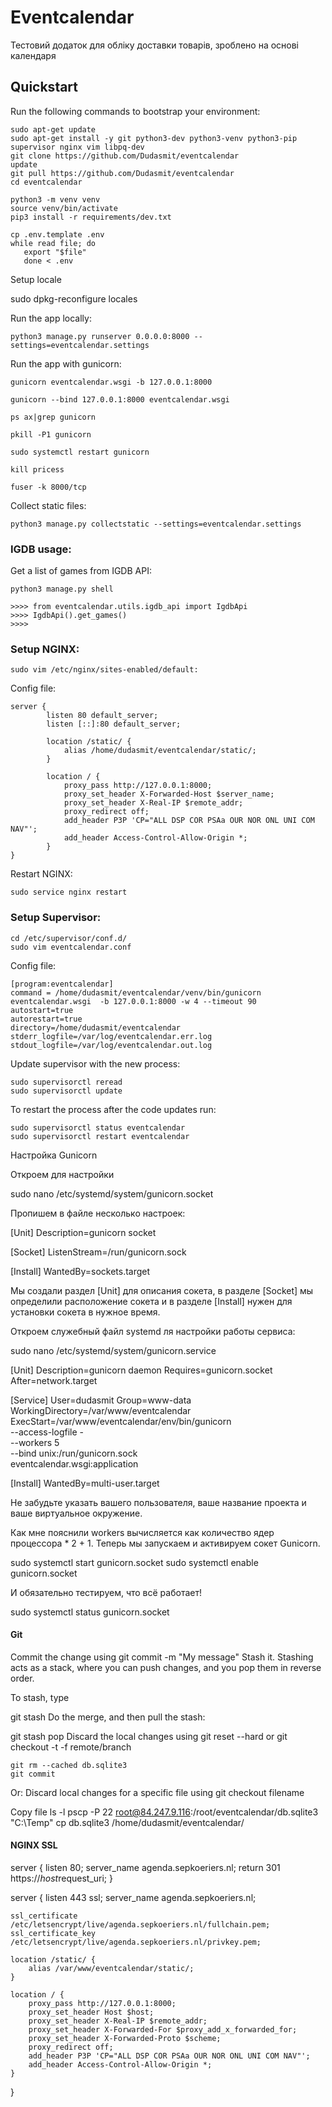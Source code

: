 # Eventcalendar

Тестовий додаток для обліку доставки товарів, зроблено на основі календаря


## Quickstart

Run the following commands to bootstrap your environment:
    
    sudo apt-get update
    sudo apt-get install -y git python3-dev python3-venv python3-pip supervisor nginx vim libpq-dev
    git clone https://github.com/Dudasmit/eventcalendar
    update
    git pull https://github.com/Dudasmit/eventcalendar
    cd eventcalendar
      
    python3 -m venv venv   
    source venv/bin/activate
    pip3 install -r requirements/dev.txt 

    cp .env.template .env
    while read file; do
       export "$file"
       done < .env

Setup locale

sudo dpkg-reconfigure locales

Run the app locally:

    python3 manage.py runserver 0.0.0.0:8000 --settings=eventcalendar.settings

Run the app with gunicorn:

    gunicorn eventcalendar.wsgi -b 127.0.0.1:8000

    gunicorn --bind 127.0.0.1:8000 eventcalendar.wsgi
    
    ps ax|grep gunicorn

    pkill -P1 gunicorn

    sudo systemctl restart gunicorn

    kill pricess

    fuser -k 8000/tcp
    
Collect static files:

    python3 manage.py collectstatic --settings=eventcalendar.settings
    

### IGDB usage:

Get a list of games from IGDB API:
    
    python3 manage.py shell

    >>>> from eventcalendar.utils.igdb_api import IgdbApi
    >>>> IgdbApi().get_games()
    >>>> 


### Setup NGINX:

    sudo vim /etc/nginx/sites-enabled/default:
    
Config file:

    server {
            listen 80 default_server;
            listen [::]:80 default_server;

            location /static/ {
                alias /home/dudasmit/eventcalendar/static/; 
            }

            location / {
                proxy_pass http://127.0.0.1:8000;
                proxy_set_header X-Forwarded-Host $server_name;
                proxy_set_header X-Real-IP $remote_addr;
                proxy_redirect off;
                add_header P3P 'CP="ALL DSP COR PSAa OUR NOR ONL UNI COM NAV"';
                add_header Access-Control-Allow-Origin *;
            }
    }
    
Restart NGINX:
    
    sudo service nginx restart
    
    
### Setup Supervisor:

    cd /etc/supervisor/conf.d/
    sudo vim eventcalendar.conf
    
Config file:
    
    [program:eventcalendar]
    command = /home/dudasmit/eventcalendar/venv/bin/gunicorn eventcalendar.wsgi  -b 127.0.0.1:8000 -w 4 --timeout 90
    autostart=true
    autorestart=true
    directory=/home/dudasmit/eventcalendar 
    stderr_logfile=/var/log/eventcalendar.err.log
    stdout_logfile=/var/log/eventcalendar.out.log
    
Update supervisor with the new process:
    
    sudo supervisorctl reread
    sudo supervisorctl update
    
To restart the process after the code updates run:

    sudo supervisorctl status eventcalendar
    sudo supervisorctl restart eventcalendar

    
   



Настройка Gunicorn

Откроем для настройки

sudo nano /etc/systemd/system/gunicorn.socket

Пропишем в файле несколько настроек:

[Unit]
Description=gunicorn socket

[Socket]
ListenStream=/run/gunicorn.sock

[Install]
WantedBy=sockets.target

Мы создали раздел [Unit] для описания сокета, в разделе [Socket] мы определили расположение сокета и в разделе [Install] нужен для установки сокета в нужное время.

Откроем служебный файл systemd ля настройки работы сервиса:

sudo nano /etc/systemd/system/gunicorn.service

[Unit]
Description=gunicorn daemon
Requires=gunicorn.socket
After=network.target

[Service]
User=dudasmit
Group=www-data
WorkingDirectory=/var/www/eventcalendar
ExecStart=/var/www/eventcalendar/env/bin/gunicorn \
          --access-logfile - \
          --workers 5 \
          --bind unix:/run/gunicorn.sock \
          eventcalendar.wsgi:application

[Install]
WantedBy=multi-user.target

Не забудьте указать вашего пользователя, ваше название проекта и ваше виртуальное окружение.

Как мне пояснили workers вычисляется как количество ядер процессора * 2 + 1.
Теперь мы запускаем и активируем сокет Gunicorn.

sudo systemctl start gunicorn.socket
sudo systemctl enable gunicorn.socket

И обязательно тестируем, что всё работает!

sudo systemctl status gunicorn.socket




#### Git
Commit the change using
git commit -m "My message"
Stash it.
Stashing acts as a stack, where you can push changes, and you pop them in reverse order.

To stash, type

git stash
Do the merge, and then pull the stash:

git stash pop
Discard the local changes
using 
    git reset --hard
or 
    git checkout -t -f remote/branch

    git rm --cached db.sqlite3
    git commit

Or: Discard local changes for a specific file
using git checkout filename

Copy file 
ls -l
pscp -P 22 root@84.247.9.116:/root/eventcalendar/db.sqlite3 "C:\Temp"
cp db.sqlite3 /home/dudasmit/eventcalendar/




#### NGINX SSL

server {
    listen 80;
    server_name agenda.sepkoeriers.nl;
    return 301 https://$host$request_uri;
}

server {
    listen 443 ssl;
    server_name agenda.sepkoeriers.nl;

    ssl_certificate /etc/letsencrypt/live/agenda.sepkoeriers.nl/fullchain.pem;
    ssl_certificate_key /etc/letsencrypt/live/agenda.sepkoeriers.nl/privkey.pem;

    location /static/ {
        alias /var/www/eventcalendar/static/;
    }

    location / {
        proxy_pass http://127.0.0.1:8000;
        proxy_set_header Host $host;
        proxy_set_header X-Real-IP $remote_addr;
        proxy_set_header X-Forwarded-For $proxy_add_x_forwarded_for;
        proxy_set_header X-Forwarded-Proto $scheme;
        proxy_redirect off;
        add_header P3P 'CP="ALL DSP COR PSAa OUR NOR ONL UNI COM NAV"';
        add_header Access-Control-Allow-Origin *;
    }
}
